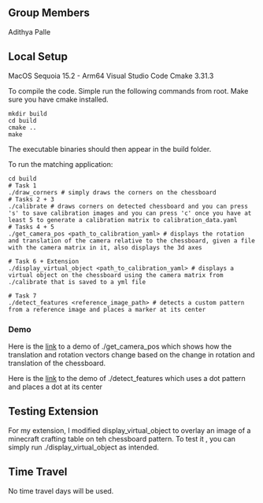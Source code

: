 ## Group Members
Adithya Palle

## Local Setup

MacOS Sequoia 15.2 - Arm64 
Visual Studio Code
Cmake 3.31.3

To compile the code. Simple run the following commands from root. Make sure you have cmake installed. 
```
mkdir build
cd build
cmake ..
make
```

The executable binaries should then appear in the build folder.

To run the matching application:

```
cd build
# Task 1
./draw_corners # simply draws the corners on the chessboard
# Tasks 2 + 3
./calibrate # draws corners on detected chessboard and you can press 's' to save calibration images and you can press 'c' once you have at least 5 to generate a calibration matrix to calibration_data.yaml
# Tasks 4 + 5
./get_camera_pos <path_to_calibration_yaml> # displays the rotation and translation of the camera relative to the chessboard, given a file with the camera matrix in it, also displays the 3d axes

# Task 6 + Extension
./display_virtual_object <path_to_calibration_yaml> # displays a virtual object on the chessboard using the camera matrix from ./calibrate that is saved to a yml file

# Task 7
./detect_features <reference_image_path> # detects a custom pattern from a reference image and places a marker at its center
```

### Demo

Here is the [link](https://drive.google.com/file/d/1NfKYKOSyyKJFOculv36Y6CwRYzJjoWFY/view?usp=sharing) to a demo of ./get_camera_pos which shows how the translation and rotation
vectors change based on the change in rotation and translation of the chessboard.

Here is the [link](https://drive.google.com/file/d/16NZPTv0t0HzO5dNlZGW5ptGlP2upGKbj/view?usp=sharing) to the demo of ./detect_features which uses a dot pattern and places a dot at its center

## Testing Extension

For my extension, I modified display_virtual_object to overlay an image of a minecraft crafting table on teh chessboard pattern. To test it , 
you can simply run ./display_virtual_object as intended.

## Time Travel

No time travel days will be used.
